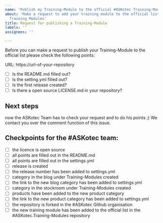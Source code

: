```yaml
---
name: 'Publish my Training-Module to the official #ASKotec Training-Modules'
about: 'Make a request to add your training module to the official list of #ASKotec
  Training Modules'
title: Request for publishing a Training-Module
labels: ''
assignees: ''

---
```


Before you can make a request to publish your Training-Module to the official list please check the following points:

URL: https://url-of-your-repository

* [ ] Is the README.md filled out?
* [ ] Is the setting.yml filled out?
* [ ] Is the first release created?
* [ ] Is there a open source LICENSE.md in your repository?

## Next steps
now the ASKotec Team has to check your request and to do his points ;) We contact you over the comment function of this issue.

## Checkpoints for the #ASKotec team:
* [ ] the licence is open source
* [ ] all points are filled out in the README.md
* [ ] all points are filled out in the settings.yml
* [ ] release is created
* [ ] the release number has been added to settings.yml
* [ ] category in the blog under Training-Modules created
* [ ] the link to the new blog category has been added to settings.yml
* [ ] category in the stockroom under Training-Modules created
* [ ] products have been added to the new product category
* [ ] the link to the new product category has been added to settings.yml
* [ ] the repository is forked in the #ASKotec Github organisation
* [ ] the new training module has been added to the official list in the #ASKotec.Training-Modules repository
